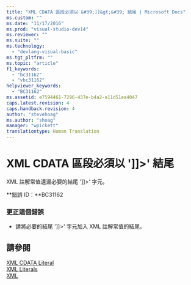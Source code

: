 ```yaml
---
title: "XML CDATA 區段必須以 &#39;]]&gt;&#39; 結尾 | Microsoft Docs"
ms.custom: ""
ms.date: "11/17/2016"
ms.prod: "visual-studio-dev14"
ms.reviewer: ""
ms.suite: ""
ms.technology: 
  - "devlang-visual-basic"
ms.tgt_pltfrm: ""
ms.topic: "article"
f1_keywords: 
  - "bc31162"
  - "vbc31162"
helpviewer_keywords: 
  - "BC31162"
ms.assetid: e7594461-7296-437e-b4a2-a11d51ea4047
caps.latest.revision: 4
caps.handback.revision: 4
author: "stevehoag"
ms.author: "shoag"
manager: "wpickett"
translationtype: Human Translation
---
```

# XML CDATA 區段必須以 &#39;]]&gt;&#39; 結尾
XML 註解常值遺漏必要的結尾 '\]\]\>' 字元。  
  
 **錯誤 ID︰**BC31162  
  
### 更正這個錯誤  
  
-   請將必要的結尾 '\]\]\>' 字元加入 XML 註解常值的結尾。  
  
## 請參閱  
 [XML CDATA Literal](../../visual-basic/language-reference/xml-literals/xml-cdata-literal.md)   
 [XML Literals](../../visual-basic/language-reference/xml-literals/index.md)   
 [XML](../../visual-basic/programming-guide/language-features/xml/index.md)